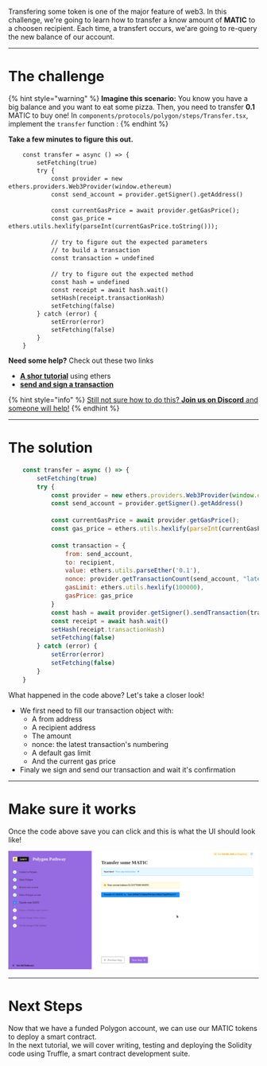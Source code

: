 Transfering some token is one of the major feature of web3. In this challenge, we're going to learn how to transfer a know amount of **MATIC** to a choosen recipient. Each time, a transfert occurs, we'are going to re-query the new balance of our account.

-------------------------------------

# The challenge

{% hint style="warning" %}
**Imagine this scenario:** You know you have a big balance and you want to eat some pizza. Then, you need to transfer **0.1** MATIC to buy one! In `components/protocols/polygon/steps/Transfer.tsx`, implement the `transfer` function :
{% endhint %}

**Take a few minutes to figure this out.**

```tsx
    const transfer = async () => {
        setFetching(true)
        try {
            const provider = new ethers.providers.Web3Provider(window.ethereum)
            const send_account = provider.getSigner().getAddress()
    
            const currentGasPrice = await provider.getGasPrice();
            const gas_price = ethers.utils.hexlify(parseInt(currentGasPrice.toString()));

    		// try to figure out the expected parameters
            // to build a transaction
            const transaction = undefined 

			// try to figure out the expected method 
            const hash = undefined
            const receipt = await hash.wait()
            setHash(receipt.transactionHash)
            setFetching(false)
        } catch (error) {
            setError(error)
            setFetching(false)
        }
	}
```

**Need some help?** Check out these two links  
* [**A shor tutorial**](https://ethereum.org/fr/developers/tutorials/send-token-etherjs/) using ethers  
* [**send and sign a transaction**](https://docs.ethers.io/v5/api/signer/#Signer-sendTransaction)

{% hint style="info" %}
[Still not sure how to do this? **Join us on Discord** and someone will help!](https://discord.gg/fszyM7K)
{% endhint %}

-------------------------------------

# The solution

```javascript
    const transfer = async () => {
        setFetching(true)
        try {
            const provider = new ethers.providers.Web3Provider(window.ethereum)
            const send_account = provider.getSigner().getAddress()
    
            const currentGasPrice = await provider.getGasPrice();
            const gas_price = ethers.utils.hexlify(parseInt(currentGasPrice.toString()));
    
            const transaction = {
                from: send_account,
                to: recipient,
                value: ethers.utils.parseEther('0.1'),
                nonce: provider.getTransactionCount(send_account, "latest"),
                gasLimit: ethers.utils.hexlify(100000),
                gasPrice: gas_price 
            }
            const hash = await provider.getSigner().sendTransaction(transaction)
            const receipt = await hash.wait()
            setHash(receipt.transactionHash)
            setFetching(false)
        } catch (error) {
            setError(error)
            setFetching(false)
        }
	}
```

What happened in the code above? Let's take a closer look!

* We first need to fill our transaction object with:
    * A from address
    * A recipient address
    * The amount
    * nonce: the latest transaction's numbering
    * A default gas limit
    * And the current gas price
* Finaly we sign and send our transaction and wait it's confirmation
-------------------------------------

# Make sure it works

Once the code above save you can click and this is what the UI should look like!

![](../../../.gitbook/assets/polygon-transfer-v2.gif)

-------------------------------------

# Next Steps

Now that we have a funded Polygon account, we can use our MATIC tokens to deploy a smart contract.  
In the next tutorial, we will cover writing, testing and deploying the Solidity code using Truffle, a smart contract development suite.
